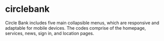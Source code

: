 # circlebank


Circle Bank includes five main collapsible menus, which are responsive and adaptable for mobile devices.
The codes comprise of the homepage, services, news, sign in, and location pages.



